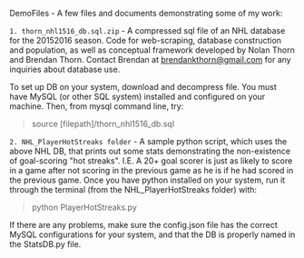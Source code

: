 DemoFiles -
A few files and documents demonstrating some of my work:

```1. thorn_nhl1516_db.sql.zip``` - A compressed sql file of an NHL database for the 20152016 season. Code for web-scraping, database construction and population, as well as conceptual framework developed by Nolan Thorn and Brendan Thorn. Contact Brendan at brendankthorn@gmail.com for any inquiries about database use.

To set up DB on your system, download and decompress file. You must have MySQL (or other SQL system) installed and configured on your machine. Then, from mysql command line, try:

> source [filepath]/thorn_nhl1516_db.sql

```2. NHL_PlayerHotStreaks folder``` - A sample python script, which uses the above NHL DB, that prints out some stats demonstrating the non-existence of goal-scoring "hot streaks". I.E. A 20+ goal scorer is just as likely to score in a game after not scoring in the previous game as he is if he had scored in the previous game. Once you have python installed on your system, run it through the terminal (from the NHL_PlayerHotStreaks folder) with:

> python PlayerHotStreaks.py

If there are any problems, make sure the config.json file has the correct MySQL configurations for your system, and that the DB is properly named in the StatsDB.py file.
